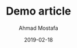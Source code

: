 ---
category: django
date: '2019-02-18'
published: true
slug: vuepress-blog-template
tags:
- django
- python
time_to_read: 7
title: Demo article
description: some good description
author: Ahmad Mostafa
location: Amman-Jordan
---